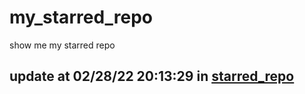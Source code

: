 # my_starred_repo
show me my starred repo

update at 02/28/22 20:13:29 in [starred_repo](./index.html)
---


